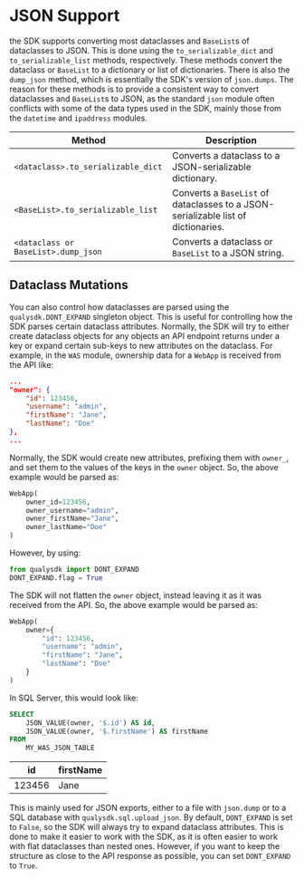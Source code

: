 # JSON Support

the SDK supports converting most dataclasses and `BaseList`s of dataclasses to JSON. This is done using the `to_serializable_dict` and `to_serializable_list` methods, respectively. These methods convert the dataclass or `BaseList` to a dictionary or list of dictionaries. There is also the `dump_json` method, which is essentially the SDK's version of `json.dumps`. The reason for these methods is to provide a consistent way to convert dataclasses and `BaseList`s to JSON, as the standard `json` module often conflicts with some of the data types used in the SDK, mainly those from the `datetime` and `ipaddress` modules.

| Method | Description |
|--|--|
| `<dataclass>.to_serializable_dict` | Converts a dataclass to a JSON-serializable dictionary. |
| `<BaseList>.to_serializable_list` | Converts a `BaseList` of dataclasses to a JSON-serializable list of dictionaries. |
| `<dataclass or BaseList>.dump_json` | Converts a dataclass or `BaseList` to a JSON string. |

## Dataclass Mutations

You can also control how dataclasses are parsed using the `qualysdk.DONT_EXPAND` singleton object. This is useful for controlling how the SDK parses certain dataclass attributes. Normally, the SDK will try to either create dataclass objects for any objects an API endpoint returns under a key or expand certain sub-keys to new attributes on the dataclass. For example, in the `WAS` module, ownership data for a `WebApp` is received from the API like:

```json
...
"owner": {
    "id": 123456,
    "username": "admin",
    "firstName": "Jane",
    "lastName": "Doe"
},
...
```

Normally, the SDK would create new attributes, prefixing them with `owner_`, and set them to the values of the keys in the `owner` object. So, the above example would be parsed as:

```python
WebApp(
    owner_id=123456,
    owner_username="admin",
    owner_firstName="Jane",
    owner_lastName="Doe"
)
```

However, by using:

```python
from qualysdk import DONT_EXPAND
DONT_EXPAND.flag = True
```

The SDK will not flatten the `owner` object, instead leaving it as it was received from the API. So, the above example would be parsed as:

```python
WebApp(
    owner={
        "id": 123456,
        "username": "admin",
        "firstName": "Jane",
        "lastName": "Doe"
    }
)
```

In SQL Server, this would look like:

```sql
SELECT 
    JSON_VALUE(owner, '$.id') AS id,
    JSON_VALUE(owner, '$.firstName') AS firstName
FROM 
    MY_WAS_JSON_TABLE
```

| id | firstName |
|--|--|
| 123456 | Jane |

This is mainly used for JSON exports, either to a file with `json.dump` or to a SQL database with `qualysdk.sql.upload_json`. By default, `DONT_EXPAND` is set to `False`, so the SDK will always try to expand dataclass attributes. This is done to make it easier to work with the SDK, as it is often easier to work with flat dataclasses than nested ones. However, if you want to keep the structure as close to the API response as possible, you can set `DONT_EXPAND` to `True`.